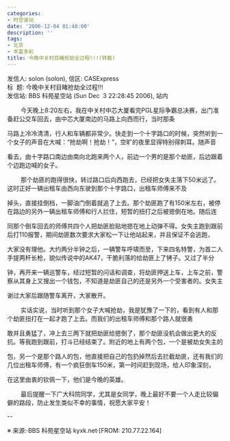 ```yaml
---
categories:
- 时空波动
date: '2006-12-04 01:48:00'
description: ''
tags:
- 北京
- 丰富多彩
title: 今晚中关村目睹抢劫全过程!!!(转载)
---
```

发信人: solon (solon), 信区: CASExpress   
 标  题: 今晚中关村目睹抢劫全过程!!!   
 发信站: BBS 科苑星空站 (Sun Dec  3 22:28:45 2006\), 站内   
   


        今天晚上8:20左右，我在中关村中芯大厦看完PGL星际争霸总决赛，出门准备赶公交车回去，由中芯大厦南边的马路上向西而行，当时那条

马路上冷冷清清，行人和车辆都非常少。快走到一个十字路口的时候，突然听到一个女子的声音在大喊：“抢劫啊！抢劫！”，空旷的夜里显得特别得刺耳。随声音

看去，由十字路口南边由南向北跑来两个人，前边一个男的是那个劫匪，后边跟着个边跑边喊的女子。   
   


        那个劫匪的跑得很快，转过路口后向西跑去，已经把女失主落下50米远了。这时正好一辆出租车由西向东驶到那个十字路口，出租车师傅来不及

掉头，直接挂倒档，一脚油门倒着就追了上去。那个劫匪跑了有150米左右，被停在路边的另外一辆出租车师傅和行人拦住，短暂的扭打之后被摁倒在地。随后连

同那个倒车回去的师傅共四个人把劫匪脸贴地摁在地上动弹不得。女失主跑到跟前后打110报警，期间劫匪数次要求大家松一下让他站起来，并且保证不会逃跑，

大家没有理他。大约两分半钟之后，一辆警车呼啸而至，下来四名特警，为首二人手提两杆长枪，貌似传说中的AK47，干脆利落的给劫匪上了铐子。又过了半分

钟，再开来一辆巡警车，经过短暂的问话和调查，将劫匪押送上车，上车之前，警察从其身上又搜出一个钱包，不知道是劫匪自己的还是另外一个受害者的。女失主

谢过大家后跟随警车离开，大家散开。   
   


        实话实说，当时听到那个女子大喊抢劫，我是犹豫了一下的，看到有人和那个劫匪扭打在一起才跑了上去。而我们的出租车师傅和那个路人就很勇

敢并且勇猛了，冲上去三两下就把劫匪给摁倒了，那个劫匪没机会做出更大的反抗。等我跑到跟前，打斗已经结束了。附近的地上有两个包，一个是被劫女失主的

包，另一个是那个路人的包，他直接把自己的包扔掉然后去拦截劫匪，还有我们的几位出租车师傅，有一个疯狂倒车150米，第一时间赶到现场，给人印象深刻，

在这里由衷的钦佩一下，他们是今晚的英雄。   
   
         最后提醒一下广大科院同学，尤其是女同学，晚上最好不要一个人走比较偏僻的路段，防止发生类似不幸的事情，祝愿大家平安！   
   
 \-\-   
   
 ※ 来源:·BBS 科苑星空站 kyxk.net·\[FROM: 210\.77\.22\.164] 

